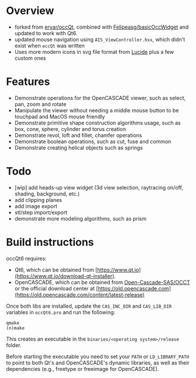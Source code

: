 # Overview
* forked from [eryar/occQt](https://github.com/eryar/occQt), combined with [Felipeasg/basicOccWidget](https://github.com/Felipeasg/basicOccWidget) and updated to work with Qt6. 
* updated mouse navigation using `AIS_ViewController.hxx`, which didn't exist when `occQt` was written
* Uses more modern icons in svg file format from [Lucide](https://github.com/lucide-icons/lucide) plus a few custom ones


# Features
* Demonstrate operations for the OpenCASCADE viewer, such as select, pan, zoom and rotate
* Manipulate the viewer without needing a middle mouse button to be touchpad and MacOS mouse friendly
* Demonstrate primitive shape construction algorithms usage, such as box, cone, sphere, cylinder and torus creation
* Demonstrate revol, loft and fillet, chamfer operations
* Demonstrate boolean operations, such as cut, fuse and common
* Demonstrate creating helical objects such as springs

# Todo
* [wip] add heads-up view widget (3d view selection, raytracing on/off, shading, background, etc.)
* add clipping planes
* add image export
* stl/step import/export
* demonstrate more modeling algorithms, such as prism


# Build instructions
occQt6 requires:
* Qt6, which can be obtained from [https://www.qt.io](https://www.qt.io/download-qt-installer).
* OpenCASCADE, which can be obtained from [Open-Cascade-SAS/OCCT](https://github.com/Open-Cascade-SAS/OCCT) or the official download center at [https://old.opencascade.com](https://old.opencascade.com/content/latest-release)

Once both libs are installed, update the `CAS_INC_DIR` and `CAS_LIB_DIR` variables in `occQt6.pro` and run the following:
```
qmake
(n)make
```
This creates an executable in the `binaries/<operating system>/release` folder. 

Before starting the executable you need to set your `PATH` or `LD_LIBRARY_PATH` to point to both Qt's and OpenCASCADE's dynamic libraries, as well as their dependencies (e.g., freetype or freeimage for OpenCASCADE). 
